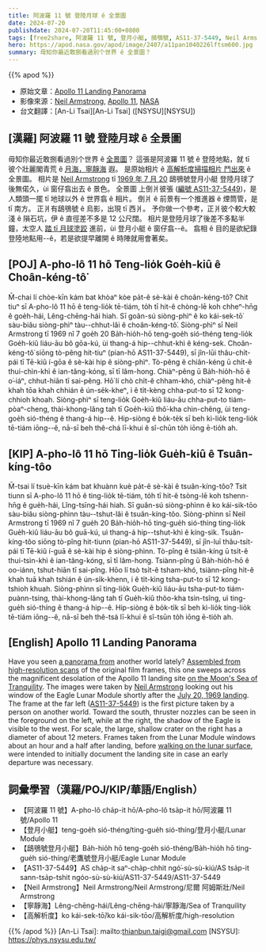 ```yaml
---
title: 阿波羅 11 號 登陸月球 ê 全景圖
date: 2024-07-20
publishdate: 2024-07-20T11:45:00+0800
tags: [free2share, 阿波羅 11 號, 登月小艇, 鴟鴞號, AS11-37-5449, Neil Armstrong, 月海, 寧靜海, 高解析度, 解析度]
hero: https://apod.nasa.gov/apod/image/2407/a11pan1040226lftsm600.jpg
summary: 毋知你最近敢捌看過別个世界 ê 全景圖？
---
```


{{% apod %}}

- 原始文章：[Apollo 11 Landing Panorama](https://apod.nasa.gov/apod/ap240720.html)
- 影像來源：[Neil Armstrong](http://en.wikipedia.org/wiki/Neil_Armstrong), [Apollo 11](https://www.nasa.gov/mission_pages/apollo/apollo-11.html), [NASA](http://www.nasa.gov/)
- 台文翻譯：[An-Li Tsai][An-Li Tsai] ([NSYSU][NSYSU])


## [漢羅] 阿波羅 11 號 登陸月球 ê 全景圖
毋知你最近敢捌看過別个世界 ê [全景圖][a panorama from]？
這張是阿波羅 11 號 ê 登陸地點，就 tī 彼个壯麗閣青荒 ê [月海，寧靜海][on the Moon's Sea of Tranquility] 遐。
是原始相片 ê [高解析度掃描相片 鬥出來][Assembled from high-resolution scans] ê 全景圖。
相片是 [Neil Armstrong][Neil Armstrong] tī [1969 年 7 月 20][July 20, 1969 landing] 鴟鴞號登月小艇 登陸月球了後無偌久，ùi 窗仔翕出去 ê 景色。
全景圖 上倒爿彼張 ([編號 AS11-37-5449][AS11-37-5449])，是人類頭一擺 tī 地球以外 ê 世界翕 ê 相片。
倒爿 ê 前景有一个推進器 ê 煙筒管，是 tī 南方。
正爿有鴟鴞號 ê 烏影，出現 tī 西爿。
予你做一个參考，正爿彼个較大較淺 ê 隕石坑，伊 ê 直徑差不多是 12 公尺闊。
相片是登陸月球了後差不多點半鐘，太空人 [踏 tī 月球塗跤][walking on the lunar surface] 進前，ùi 登月小艇 ê 窗仔翕--ê。
翕相 ê 目的是欲紀錄登陸地點用--ê，若是欲提早離開 ê 時陣就用會著矣。

## [POJ] A-pho-lô 11 hō Teng-lio̍k Goe̍h-kiû ê Choân-kéng-tô͘
M̄-chai lí chòe-kīn kám bat khòaⁿ kòe pa̍t-ê sè-kài ê choân-kéng-tô͘?
Chit tiuⁿ sī A-pho-lô 11 hō ê teng-lio̍k tē-tiám, to̍h tī hit-ê chòng-lē koh chheⁿ-hn̄g ê goe̍h-hái, Lêng-chēng-hái hiah.
Sī goân-sú siòng-phìⁿ ê ko kái-sek-tō͘ sàu-biâu siòng-phìⁿ tàu--chhut-lâi ê choân-kéng-tô͘.
Siòng-phìⁿ sī Neil Armstrong tī 1969 nî 7 goe̍h 20 Ba̍h-hio̍h-hō teng-goe̍h sió-théng teng-lio̍k Goe̍h-kiû liáu-āu bô gōa-kú, ùi thang-á hip--chhut-khì ê kéng-sek.
Choân-kéng-tô͘ siōng tò-pêng hit-tiuⁿ (pian-hō AS11-37-5449), sī jîn-lūi thâu-chi̍t-pái tī Tē-kiû í-gōa ê sè-kài hip ê siòng-phìⁿ.
Tò-pêng ê chiân-kéng ū chi̍t-ê thui-chìn-khì ê ian-tâng-kóng, sī tī lâm-hong.
Chiàⁿ-pêng ū Ba̍h-hio̍h-hō ê o͘-iáⁿ, chhut-hiān tī sai-pêng.
Hō͘ lí chò chi̍t-ê chham-khó, chiàⁿ-pêng hit-ê khah tōa khah chhián ê ún-se̍k-kheⁿ, i ê ti̍t-kèng chha-put-to sī 12 kong-chhioh khoah.
Siòng-phìⁿ sī teng-lio̍k Goe̍h-kiû liáu-āu chha-put-to tiám-pòaⁿ-cheng, thài-khong-lâng tah tī Goe̍h-kiû thô͘-kha chìn-chêng, ùi teng-goe̍h sió-théng ê thang-á hip--ê.
Hip-siòng ê bo̍k-te̍k sī beh kì-lio̍k teng-lio̍k tē-tiám iōng--ê, nā-sī beh thê-chá lī-khui ê sî-chūn to̍h iōng ē-tio̍h ah.

## [KIP] A-pho-lô 11 hō Ting-lio̍k Gue̍h-kiû ê Tsuân-kíng-tôo
M̄-tsai lí tsuè-kīn kám bat khuànn kuè pa̍t-ê sè-kài ê tsuân-kíng-tôo?
Tsit tiunn sī A-pho-lô 11 hō ê ting-lio̍k tē-tiám, to̍h tī hit-ê tsòng-lē koh tshenn-hn̄g ê gue̍h-hái, Lîng-tsīng-hái hiah.
Sī guân-sú siòng-phìnn ê ko kái-sik-tōo sàu-biâu siòng-phìnn tàu--tshut-lâi ê tsuân-kíng-tôo.
Siòng-phìnn sī Neil Armstrong tī 1969 nî 7 gue̍h 20 Ba̍h-hio̍h-hō ting-gue̍h sió-thíng ting-lio̍k Gue̍h-kiû liáu-āu bô guā-kú, uì thang-á hip--tshut-khì ê kíng-sik.
Tsuân-kíng-tôo siōng tò-pîng hit-tiunn (pian-hō AS11-37-5449), sī jîn-luī thâu-tsi̍t-pái tī Tē-kiû í-guā ê sè-kài hip ê siòng-phìnn.
Tò-pîng ê tsiân-kíng ū tsi̍t-ê thui-tsìn-khì ê ian-tâng-kóng, sī tī lâm-hong.
Tsiànn-pîng ū Ba̍h-hio̍h-hō ê oo-iánn, tshut-hiān tī sai-pîng.
Hōo lí tsò tsi̍t-ê tsham-khó, tsiànn-pîng hit-ê khah tuā khah tshián ê ún-si̍k-khenn, i ê ti̍t-kìng tsha-put-to sī 12 kong-tshioh khuah.
Siòng-phìnn sī ting-lio̍k Gue̍h-kiû liáu-āu tsha-put-to tiám-puànn-tsing, thài-khong-lâng tah tī Gue̍h-kiû thôo-kha tsìn-tsîng, uì ting-gue̍h sió-thíng ê thang-á hip--ê.
Hip-siòng ê bo̍k-ti̍k sī beh kì-lio̍k ting-lio̍k tē-tiám iōng--ê, nā-sī beh thê-tsá lī-khui ê sî-tsūn to̍h iōng ē-tio̍h ah.

## [English] Apollo 11 Landing Panorama
Have you seen [a panorama from][a panorama from] another world lately?
[Assembled from high-resolution scans][Assembled from high-resolution scans] of the original film frames, this one sweeps across the magnificent desolation of the Apollo 11 landing site [on the Moon's Sea of Tranquility][on the Moon's Sea of Tranquility].
The images were taken by [Neil Armstrong][Neil Armstrong] looking out his window of the Eagle Lunar Module shortly after the [July 20, 1969 landing][July 20, 1969 landing].
The frame at the far left ([AS11-37-5449][AS11-37-5449]) is the first picture taken by a person on another world.
Toward the south, thruster nozzles can be seen in the foreground on the left, while at the right, the shadow of the Eagle is visible to the west.
For scale, the large, shallow crater on the right has a diameter of about 12 meters.
Frames taken from the Lunar Module windows about an hour and a half after landing, before [walking on the lunar surface][walking on the lunar surface], were intended to initially document the landing site in case an early departure was necessary.

## 詞彙學習（漢羅/POJ/KIP/華語/English）
- 【阿波羅 11 號】A-pho-lô cha̍p-it hō/A-pho-lô tsa̍p-it hō/阿波羅 11 號/Apollo 11
- 【登月小艇】teng-goe̍h sió-théng/ting-gue̍h sió-thíng/登月小艇/Lunar Module
- 【鴟鴞號登月小艇】Ba̍h-hio̍h hō teng-goe̍h sió-théng/Ba̍h-hio̍h hō ting-gue̍h sió-thíng/老鷹號登月小艇/Eagle Lunar Module
- 【AS11-37-5449】AS cha̍p-it saⁿ-cha̍p-chhit ngó͘-sù-sù-kiú/AS tsa̍p-it sann-tsa̍p-tshit ngóo-sù-sù-kiú/AS11-37-5449/AS11-37-5449
- 【Neil Armstrong】Neil Armstrong/Neil Armstrong/尼爾 阿姆斯壯/Neil Armstrong
- 【寧靜海】Lêng-chēng-hái/Lêng-chēng-hái/寧靜海/Sea of Tranquility
- 【高解析度】ko kái-sek-tō͘/ko kái-sik-tōo/高解析度/high-resolution

{{% /apod %}}
[An-Li Tsai]: mailto:thianbun.taigi@gmail.com
[NSYSU]: https://phys.nsysu.edu.tw/

[copyright]: https://apod.nasa.gov/apod/fap/lib/about_apod.html#srapply
[License3]: https://creativecommons.org/licenses/by/3.0/
[License2]:https://creativecommons.org/licenses/by-nc-nd/2.0/

[a panorama from]:https://www.nasa.gov/missions/mars-2020-perseverance/perseverance-rover/nasas-perseverance-fords-an-ancient-river-to-reach-science-target/
[Assembled from high-resolution scans]:http://www.hq.nasa.gov/alsj/a11/images11.html#a11pan5449-53
[on the Moon's Sea of Tranquility]:https://apod.nasa.gov/apod/ap190719.html
[Neil Armstrong]:https://en.wikipedia.org/wiki/Neil_Armstrong
[July 20, 1969 landing]:https://www.nasa.gov/mission/apollo-11/
[AS11-37-5449]:http://www.hq.nasa.gov/alsj/a11/images11.html#5449
[walking on the lunar surface]:http://www.hq.nasa.gov/alsj/a11/a11.html
